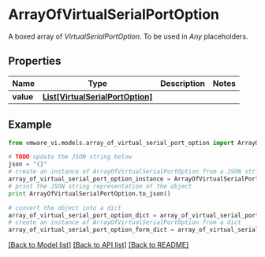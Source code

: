 # ArrayOfVirtualSerialPortOption

A boxed array of *VirtualSerialPortOption*. To be used in *Any* placeholders. 

## Properties
Name | Type | Description | Notes
------------ | ------------- | ------------- | -------------
**value** | [**List[VirtualSerialPortOption]**](VirtualSerialPortOption.md) |  | 

## Example

```python
from vmware_vi.models.array_of_virtual_serial_port_option import ArrayOfVirtualSerialPortOption

# TODO update the JSON string below
json = "{}"
# create an instance of ArrayOfVirtualSerialPortOption from a JSON string
array_of_virtual_serial_port_option_instance = ArrayOfVirtualSerialPortOption.from_json(json)
# print the JSON string representation of the object
print ArrayOfVirtualSerialPortOption.to_json()

# convert the object into a dict
array_of_virtual_serial_port_option_dict = array_of_virtual_serial_port_option_instance.to_dict()
# create an instance of ArrayOfVirtualSerialPortOption from a dict
array_of_virtual_serial_port_option_form_dict = array_of_virtual_serial_port_option.from_dict(array_of_virtual_serial_port_option_dict)
```
[[Back to Model list]](../README.md#documentation-for-models) [[Back to API list]](../README.md#documentation-for-api-endpoints) [[Back to README]](../README.md)


